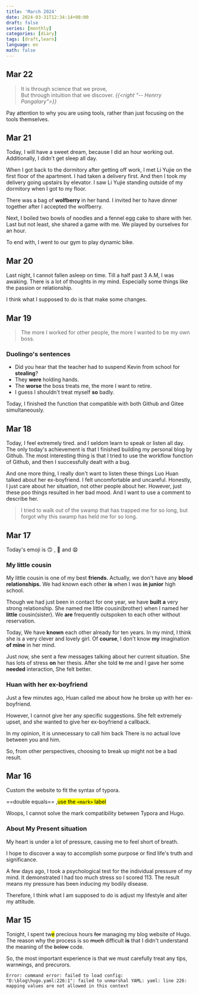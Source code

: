 ```yaml
---
title: 'March 2024'
date: 2024-03-31T12:34:14+08:00
draft: false
series: [monthly]
categories: [diary]
tags: [draft,learn]
language: en
math: false
---
```


## Mar 22

> It is through science that we prove,  
> But through intuition that we discover.
> *{{<right "-- Henrry Pangalary">}}*

Pay attention to why you are using tools, rather than just focusing on the tools themselves.

## Mar 21

Today, I will have a sweet dream, because I did an hour working out. Additionally, I didn't get sleep all day.

When I got back to the dormitory after getting off work, I met Li Yujie on the first floor of the apartment.
I had taken a delivery first. And then I took my delivery going upstairs by elevator. I saw Li Yujie standing outside of my dormitory when I got to my floor.

There was a bag of **wolfberry** in her hand. I invited her to have dinner together after I accepted the wolfberry.

Next, I boiled two bowls of noodles and a fennel egg cake to share with her. Last but not least, she shared a game with me. We played by ourselves for an hour.

To end with, I went to our gym to play dynamic bike.

## Mar 20

Last night, I cannot fallen asleep on time. Till a half past 3 A.M, I was awaking. There is a lot of thoughts in my mind. Especially some things like the passion or relationship.

I think what I supposed to do is that make some changes.

## Mar 19

> The more I worked for other people, the more I wanted to be my own boss.

### Duolingo's sentences

- Did you hear that the teacher had to suspend Kevin from school for **stealing**?
- They **were** holding hands.
- The **worse** the boss treats me, the more I want to retire.
- I guess I shouldn't treat myself **so** badly.

Today, I finished the function that compatible with both Github and Gitee simultaneously.

## Mar 18

Today, I feel extremely tired. and I seldom learn to speak or listen all day. The only today's achievement is that I finished building my personal blog by Github. The most interesting thing is that I tried to use the workflow function of Github, and then I successfully dealt with a bug.

And one more thing, I really don't want to listen these things Luo Huan talked about her ex-boyfriend. I felt uncomfortable and uncareful. Honestly, I just care about her situation, not other people about her. However, just these poo things resulted in her bad mood. And I want to use a comment to describe her.

> I tried to walk out of the swamp that has trapped me for so long, but forgot why this swamp has held me for so long.



## Mar 17

Today's emoji is :upside_down_face: , :nauseated_face: and :anguished:

### My little cousin

My little cousin is one of my best **friends.** Actually, we don't have any **blood relationships.** We had known each other **is** when I was **in junior** high school.

Though we had just been in contact for one year, we have **built** **a** very strong relationship. She named me little cousin(brother) when I named her **little** cousin(sister). We **are** frequently outspoken to each other without reservation.

Today, We have **known** each other already for ten years. In my mind, I think she is a very clever and lovely girl. Of **course**, I don't know **my** imagination **of mine** in her mind.

Just now, she sent a few messages talking about her current situation. She has lots of stress **on** her thesis. After she told ~~to~~ me and I gave her some **needed** interaction, She felt better.

### Huan with her ex-boyfriend

Just a few minutes ago, Huan called me about how he broke up with her ex-boyfriend.

However, I cannot give her any specific suggestions. She felt extremely upset, and she wanted to give her ex-boyfriend a callback.

In my opinion, it is unnecessary to call him back There is no actual love between you and him.

So, from other perspectives, choosing to break up might not be a bad result.

## Mar 16

Custom the website to fit the syntax of typora.

==double equals== ,<mark>use the `<mark>` label</mark>

Woops, I cannot solve the mark compatibility between Typora and Hugo.

### About My Present situation

My heart is under a lot of pressure, causing me to feel short of breath.

I hope to discover a way to accomplish some purpose or find life's truth and significance.

A few days ago, I took a psychological test for the individual pressure of my mind. It demonstrated I had too much stress so I scored 113. The result means my pressure has been inducing my bodily disease.

Therefore, I think what I am supposed to do is adjust my lifestyle and alter my attitude.

## Mar 15

Tonight, I spent tw<mark>e</mark> precious hours ~~for~~ managing my blog website of Hugo.
The reason why the process is so ~~much~~ difficult **is** that I didn't understand the meaning of the ~~below~~ code.

So, the most important experience is that we must carefully treat any tips, warn~~n~~ings, and precurors.

```shell
Error: command error: failed to load config: "D:\blog\hugo.yaml:226:1": failed to unmarshal YAML: yaml: line 226: mapping values are not allowed in this context
```
